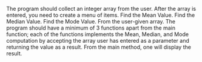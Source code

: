The program should collect an integer array from the user.
After the array is entered, you need to create a menu of items.
Find the Mean Value.
Find the Median Value.
Find the Mode Value.
From the user-given array.
The program should have a minimum of 3 functions apart from the main function;
each of the functions implements the Mean, Median, and Mode computation by accepting the array user has entered as a parameter 
and returning the value as a result. 
From the main method, one will display the result.
